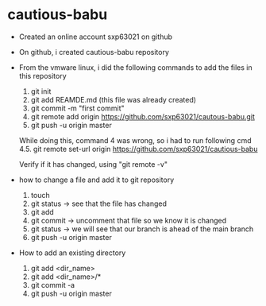 # cautious-babu

* Created an online account sxp63021 on github
* On github, i created cautious-babu repository

* From the vmware linux, i did the following commands to 
  add the files in this repository

  1. git init
  2. git add REAMDE.md (this file was already created)
  3. git commit -m "first commit"
  4. git remote add origin https://github.com/sxp63021/cautous-babu.git
  5. git push -u origin master

  While doing this, command 4 was wrong, so i had to run following cmd
  4.5. git remote set-url origin https://github.com/sxp63021/cautious-babu

  Verify if it has changed, using "git remote -v"

* how to change a file and add it to git repository
  1. touch <file>
  2. git status -> see that the file has changed
  3. git add <file>
  4. git commit -> uncomment that file so we know it is changed
  5. git status -> we will see that our branch is ahead of the main branch
  6. git push -u origin master

* How to add an existing directory
  1. git add <dir_name>
  2. git add <dir_name>/*
  3. git commit -a
  4. git push -u origin master




